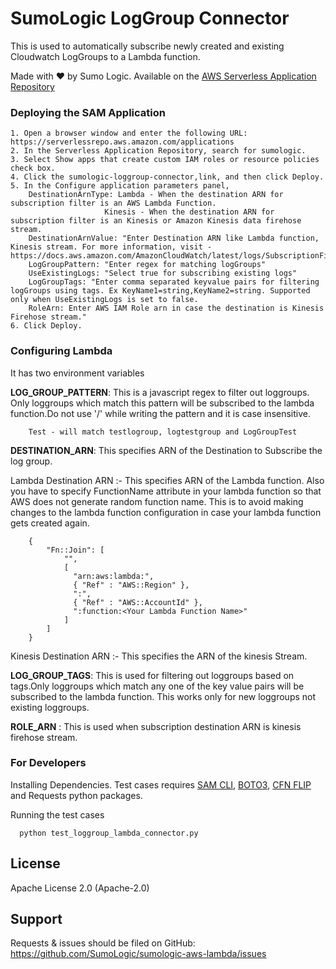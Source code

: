 # SumoLogic LogGroup Connector
This is used to automatically subscribe newly created and existing Cloudwatch LogGroups to a Lambda function.

Made with ❤️ by Sumo Logic. Available on the [AWS Serverless Application Repository](https://aws.amazon.com/serverless)

### Deploying the SAM Application
    1. Open a browser window and enter the following URL: https://serverlessrepo.aws.amazon.com/applications
    2. In the Serverless Application Repository, search for sumologic.
    3. Select Show apps that create custom IAM roles or resource policies check box.
    4. Click the sumologic-loggroup-connector,link, and then click Deploy.
    5. In the Configure application parameters panel,
        DestinationArnType: Lambda - When the destination ARN for subscription filter is an AWS Lambda Function.
                         Kinesis - When the destination ARN for subscription filter is an Kinesis or Amazon Kinesis data firehose stream.
        DestinationArnValue: "Enter Destination ARN like Lambda function, Kinesis stream. For more information, visit - https://docs.aws.amazon.com/AmazonCloudWatch/latest/logs/SubscriptionFilters.html
        LogGroupPattern: "Enter regex for matching logGroups"
        UseExistingLogs: "Select true for subscribing existing logs"
        LogGroupTags: "Enter comma separated keyvalue pairs for filtering logGroups using tags. Ex KeyName1=string,KeyName2=string. Supported only when UseExistingLogs is set to false.
        RoleArn: Enter AWS IAM Role arn in case the destination is Kinesis Firehose stream."
    6. Click Deploy.


### Configuring Lambda
It has two environment variables

**LOG_GROUP_PATTERN**: This is a javascript regex to filter out loggroups. Only loggroups which match this pattern will be subscribed to the lambda function.Do not use '/' while writing the pattern and it is case insensitive.

```
    Test - will match testlogroup, logtestgroup and LogGroupTest
```

**DESTINATION_ARN**: This specifies ARN of the Destination to Subscribe the log group. 

Lambda Destination ARN :- This specifies ARN of the Lambda function. Also you have to specify FunctionName attribute in your lambda function so that AWS does not generate random function name. This is to avoid making changes to the lambda function configuration in case your lambda function gets created again.

```
    {
        "Fn::Join": [
            "",
            [
              "arn:aws:lambda:",
              { "Ref" : "AWS::Region" },
              ":",
              { "Ref" : "AWS::AccountId" },
              ":function:<Your Lambda Function Name>"
            ]
        ]
    }
```

Kinesis Destination ARN :- This specifies the ARN of the kinesis Stream.

**LOG_GROUP_TAGS**: This is used for filtering out loggroups based on tags.Only loggroups which match any one of the key value pairs will be subscribed to the lambda function. This works only for new loggroups not existing loggroups.

**ROLE_ARN** : This is used when subscription destination ARN is kinesis firehose stream.

### For Developers

Installing Dependencies. Test cases requires [SAM CLI](https://docs.aws.amazon.com/serverless-application-model/latest/developerguide/serverless-sam-cli-install.html), [BOTO3](https://pypi.org/project/boto3/), [CFN FLIP](https://pypi.org/project/cfn-flip/) and Requests python packages.

Running the test cases

```
  python test_loggroup_lambda_connector.py
```

## License

Apache License 2.0 (Apache-2.0)


## Support
Requests & issues should be filed on GitHub: https://github.com/SumoLogic/sumologic-aws-lambda/issues


